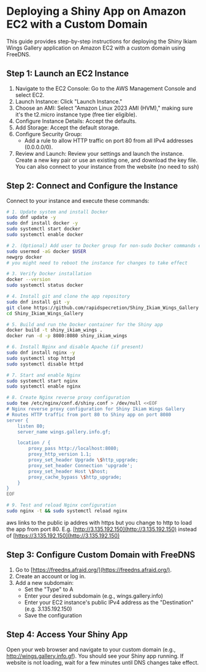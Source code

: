 # Deploying a Shiny App on Amazon EC2 with a Custom Domain

This guide provides step-by-step instructions for deploying the Shiny Ikiam Wings Gallery application on Amazon EC2 with a custom domain using FreeDNS.

## Step 1: Launch an EC2 Instance

1. Navigate to the EC2 Console: Go to the AWS Management Console and select EC2.
2. Launch Instance: Click "Launch Instance."
3. Choose an AMI: Select "Amazon Linux 2023 AMI (HVM)," making sure it's the t2.micro instance type (free tier eligible).
4. Configure Instance Details: Accept the defaults.
5. Add Storage: Accept the default storage.
6. Configure Security Group:
   - Add a rule to allow HTTP traffic on port 80 from all IPv4 addresses (0.0.0.0/0).
7. Review and Launch: Review your settings and launch the instance. Create a new key pair or use an existing one, and download the key file. You can also connect to your instance from the website (no need to ssh)

## Step 2: Connect and Configure the Instance

Connect to your instance and execute these commands:

```bash
# 1. Update system and install Docker
sudo dnf update -y
sudo dnf install docker -y
sudo systemctl start docker
sudo systemctl enable docker

# 2. (Optional) Add user to Docker group for non-sudo Docker commands else use sudo before docker commands
sudo usermod -aG docker $USER
newgrp docker
# you might need to reboot the instance for changes to take effect

# 3. Verify Docker installation
docker --version
sudo systemctl status docker

# 4. Install git and clone the app repository
sudo dnf install git -y
git clone https://github.com/rapidspecretion/Shiny_Ikiam_Wings_Gallery
cd Shiny_Ikiam_Wings_Gallery

# 5. Build and run the Docker container for the Shiny app
docker build -t shiny_ikiam_wings .
docker run -d -p 8080:8080 shiny_ikiam_wings

# 6. Install Nginx and disable Apache (if present)
sudo dnf install nginx -y
sudo systemctl stop httpd
sudo systemctl disable httpd

# 7. Start and enable Nginx
sudo systemctl start nginx
sudo systemctl enable nginx

# 8. Create Nginx reverse proxy configuration
sudo tee /etc/nginx/conf.d/shiny.conf > /dev/null <<EOF
# Nginx reverse proxy configuration for Shiny Ikiam Wings Gallery
# Routes HTTP traffic from port 80 to Shiny app on port 8080
server {
    listen 80;
    server_name wings.gallery.info.gf;

    location / {
        proxy_pass http://localhost:8080;
        proxy_http_version 1.1;
        proxy_set_header Upgrade \$http_upgrade;
        proxy_set_header Connection 'upgrade';
        proxy_set_header Host \$host;
        proxy_cache_bypass \$http_upgrade;
    }
}
EOF

# 9. Test and reload Nginx configuration
sudo nginx -t && sudo systemctl reload nginx
```

aws links to the public ip addres with https but you change to http to load the app from port 80. E.g. [http://3.135.192.150](http://3.135.192.150) instead of [https://3.135.192.150](http://3.135.192.150)

## Step 3: Configure Custom Domain with FreeDNS

1. Go to [https://freedns.afraid.org/](https://freedns.afraid.org/).
2. Create an account or log in.
3. Add a new subdomain:
   - Set the "Type" to A
   - Enter your desired subdomain (e.g., wings.gallery.info)
   - Enter your EC2 instance's public IPv4 address as the "Destination" (e.g. 3.135.192.150)
   - Save the configuration

## Step 4: Access Your Shiny App

Open your web browser and navigate to your custom domain (e.g., http://wings.gallery.info.gf). You should see your Shiny app running. If website is not loading, wait for a few minutes until DNS changes take effect.